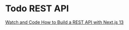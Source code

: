 # Todo REST API

[Watch and Code How to Build a REST API with Next.js 13](https://www.youtube.com/watch?v=-MFiza7ZRzs)